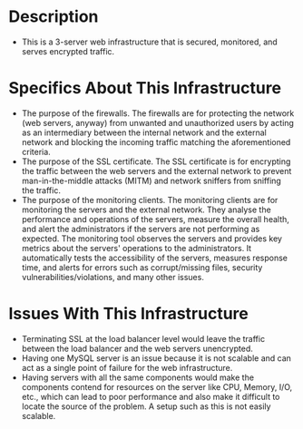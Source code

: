 # Description
- This is a 3-server web infrastructure that is secured, monitored, and serves encrypted traffic.

# Specifics About This Infrastructure
- The purpose of the firewalls.
  The firewalls are for protecting the network (web servers, anyway) from unwanted and unauthorized users by acting as an  intermediary between the internal network and the external network and blocking the incoming traffic matching the
  aforementioned criteria.
- The purpose of the SSL certificate.
  The SSL certificate is for encrypting the traffic between the web servers and the external network to prevent
  man-in-the-middle attacks (MITM) and network sniffers from sniffing the traffic.
- The purpose of the monitoring clients.
  The monitoring clients are for monitoring the servers and the external network.
  They analyse the performance and operations of the servers, measure the overall health, and alert the administrators if  the servers are not performing as expected. The monitoring tool observes the servers and provides key metrics about the  servers' operations to the administrators. It automatically tests the accessibility of the servers, measures response
  time, and alerts for errors such as corrupt/missing files, security vulnerabilities/violations, and many other issues.
# Issues With This Infrastructure
- Terminating SSL at the load balancer level would leave the traffic between the load balancer and the web servers unencrypted.
- Having one MySQL server is an issue because it is not scalable and can act as a single point of failure for the web infrastructure.
- Having servers with all the same components would make the components contend for resources on the server like CPU, Memory, I/O, etc., which can lead to poor performance and also make it difficult to locate the source of the problem. A setup such as this is not easily scalable.
